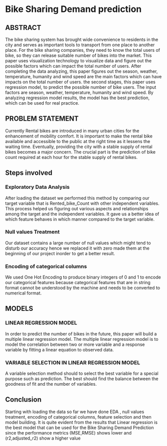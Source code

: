 # Bike Sharing Demand prediction


## ABSTRACT
The bike sharing system has brought wide convenience to residents in the city and serves as important tools to transport from one place to another place. For the bike sharing companies, they need to know the total users of bike, so they can release suitable number of bikes into the market. This paper uses visualization technology to visualize data and figure out the possible factors which can impact the total number of users. After completing the data analyzing, this paper figures out the season, weather, temperature, humanity and wind speed are the main factors which can have impacts on the total number of users. the second stages, this paper uses regression model, to predict the possible number of bike users. The input factors are season, weather, temperature, humanity and wind speed. By analyzing regression model results, the model has the best prediction, which can be used for real practice.

## PROBLEM STATEMENT
Currently Rental bikes are introduced in many urban cities for the enhancement of mobility comfort. It is important to make the rental bike available and accessible to the public at the right time as it lessens the waiting time. Eventually, providing the city with a stable supply of rental bikes becomes a major concern. The crucial part is the prediction of bike count required at each hour for the stable supply of rental bikes.

## Steps involved

### Exploratory Data Analysis 
After loading the dataset we performed this method by comparing our target variable that is Rented_bike_Count with other independent variables. This process helped us figuring out various aspects and relationships among the target and the independent variables. It gave us a better idea of which feature behaves in which manner compared to the target variable.

### Null values Treatment
Our dataset contains a large number of null values which might tend to disturb our accuracy hence we replaced it with zero made  them at the beginning of our project inorder to get a better result.

### Encoding of categorical columns 
We used One Hot Encoding to produce binary integers of 0 and 1 to encode our categorical features because categorical features that are in string format cannot be understood by the machine and needs to be converted to numerical format.

## MODELS

### LINEAR REGRESSION MODEL
In order to predict the number of bikes in the future, this paper will build a multiple linear regression model. The multiple linear regression model is to model the correlation between two or more variable and a response variable by fitting a linear equation to observed data.

### VARIABLE SELECTION IN LINEAR REGRESSION MODEL 
A variable selection method should to select the best variable for a special purpose such as prediction. The best should find the balance between the goodness of fit and the number of variables.
## Conclusion 
Starting with loading the data so far we have done EDA , null values treatment, encoding of categorical columns, feature selection and then model building.  It is quite evident from the results that Linear regression is the best model that can be used for the Bike Sharing Demand Prediction since the performance metrics (MSE,RMSE) shows lower and (r2,adjusted_r2) show a higher value 
